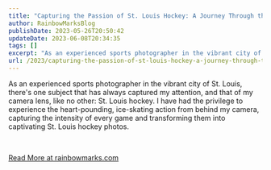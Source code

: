 ```yaml
---
title: "Capturing the Passion of St. Louis Hockey: A Journey Through the Lens"
author: RainbowMarksBlog
publishDate: 2023-05-26T20:50:42
updateDate: 2023-06-08T20:34:35
tags: []
excerpt: "As an experienced sports photographer in the vibrant city of St. Louis, there's one subject that has always captured my attention, and that of my camera lens, like no other: St. Louis hockey. I have had the privilege to experience the heart-pounding, ice-skating action from behind my camera, capturing the intensity of every game and transforming them into captivating St. Louis hockey photos.  &nbsp;  	var pageUrl = \"/Events/2022/05/StLouisHockeyPhotography/\"; //	_mfpOn('BeforeChange', function(e, prevType, newType) {alert('change'); }); 	$('.popup').on('mfpChange', function(e /*, params */) { 	  originalUrl = window.location.href.split('?')[0]; 	  var newUrl = $.magnificPopup.instance.currItem.el.attr('data-url'); 	  var newTitle = $.magnificPopup.instance.currItem.el.attr('title') 	  window.history.replaceState(\"object or string\", newTitle, newUrl); //\"?rbmphoto=\" + $.magnificPopup.instance.index); 	   	});  	$('.popup').on('mfpClose', function(e /*, params */) { 	   	  window.history.replaceState({}, '', pageUrl); //\"?rbmphoto=\" + $.magnificPopup.instance.index); 	   	});  	$(document).ready(function ($) {     $('a.popup').magnificPopup({       type: 'image',       gallery: {         enabled: true,         navigateByImgClick: true,         preload: [0, 1] // Will preload 0 - before current, and 1 after the current image       },       image: {         titleSrc: function (item) {           return item.el.attr('title') + '&nbsp;' + item.el.attr('data-caption');         }       }       // other options     });   });  	//check if the url contains a photo 	$( document ).ready(function($) { 		// console.log( \"ready!\" );  		//console.log('Page Load',  window.location.href.split('?')[1]); 		var galleryNameLoc = window.location.href.indexOf(\"galleryname=\") 		if(galleryNameLoc>0) 		{ 			//console.log('Found Index',  index); 			var gindex = window.location.href.substring(galleryNameLoc+12).split(\"&\")[0]; 			//console.log('G Index:', gindex); 			//console.log('Item:',$('#' + gindex)); 			var galleryObj = $('#' + gindex); 			var loc = window.location.href.indexOf(\"rbmphoto=\")  			if(loc>0) 			{ 				//console.log('Found It',  window.location.href.substring(loc)); 				var index = window.location.href.substring(loc+9).split(\"&\")[0]; 				//console.log('Found Index',  index); 				//lookup the image on the page if there are multiple galleries 				 				$('#' + gindex).find('.popup')[index].click(); 			} 					 		} 		//var loc = window.location.href.indexOf(\"rbmphoto=\") 		//if(loc"
url: /2023/capturing-the-passion-of-st-louis-hockey-a-journey-through-the-lens  # Use the generated URL with year
---
```

<p>As an experienced sports photographer in the vibrant city of St. Louis, there's one subject that has always captured my attention, and that of my camera lens, like no other: St. Louis hockey. I have had the privilege to experience the heart-pounding, ice-skating action from behind my camera, capturing the intensity of every game and transforming them into captivating St. Louis hockey photos.</p>  <p>&nbsp;</p> <script language="javascript" type="text/javascript"> 	var pageUrl = "/Events/2022/05/StLouisHockeyPhotography/"; //	_mfpOn('BeforeChange', function(e, prevType, newType) {alert('change'); }); 	$('.popup').on('mfpChange', function(e /*, params */) { 	  originalUrl = window.location.href.split('?')[0]; 	  var newUrl = $.magnificPopup.instance.currItem.el.attr('data-url'); 	  var newTitle = $.magnificPopup.instance.currItem.el.attr('title') 	  window.history.replaceState("object or string", newTitle, newUrl); //"?rbmphoto=" + $.magnificPopup.instance.index); 	   	});  	$('.popup').on('mfpClose', function(e /*, params */) { 	   	  window.history.replaceState({}, '', pageUrl); //"?rbmphoto=" + $.magnificPopup.instance.index); 	   	});  	$(document).ready(function ($) {     $('a.popup').magnificPopup({       type: 'image',       gallery: {         enabled: true,         navigateByImgClick: true,         preload: [0, 1] // Will preload 0 - before current, and 1 after the current image       },       image: {         titleSrc: function (item) {           return item.el.attr('title') + '&nbsp;' + item.el.attr('data-caption');         }       }       // other options     });   });  	//check if the url contains a photo 	$( document ).ready(function($) { 		// console.log( "ready!" );  		//console.log('Page Load',  window.location.href.split('?')[1]); 		var galleryNameLoc = window.location.href.indexOf("galleryname=") 		if(galleryNameLoc>0) 		{ 			//console.log('Found Index',  index); 			var gindex = window.location.href.substring(galleryNameLoc+12).split("&")[0]; 			//console.log('G Index:', gindex); 			//console.log('Item:',$('#' + gindex)); 			var galleryObj = $('#' + gindex); 			var loc = window.location.href.indexOf("rbmphoto=")  			if(loc>0) 			{ 				//console.log('Found It',  window.location.href.substring(loc)); 				var index = window.location.href.substring(loc+9).split("&")[0]; 				//console.log('Found Index',  index); 				//lookup the image on the page if there are multiple galleries 				 				$('#' + gindex).find('.popup')[index].click(); 			} 					 		} 		//var loc = window.location.href.indexOf("rbmphoto=") 		//if(loc<0) 		//{ 		//	//console.log('Found It',  window.location.href.substring(loc)); 		//	var index = window.location.href.substring(loc+9).split("&")[0]; 		//	//console.log('Found Index',  index); 		//	//lookup the image on the page if there are multiple galleries 			 		//	document.getElementsByClassName('popup')[index].click(); 		//} 		 	}); </script> <a href="https://rainbowmarks.com/Events/2022/05/StLouisHockeyPhotography/">Read More at rainbowmarks.com</a>
